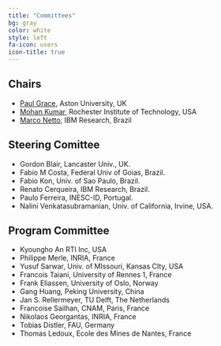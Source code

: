 ```yaml
---
title: "Committees"
bg: gray
color: white
style: left
fa-icon: users
icon-title: true
---
```


## Chairs 

* [Paul Grace](https://sites.google.com/site/pjgrace/home), Aston University, UK 
* [Mohan Kumar](https://www.cs.rit.edu/~mjk/), Rochester Institute of Technology, USA
* [Marco Netto](http://www.marconetto.me), IBM Research, Brazil

## Steering Comittee

* Gordon Blair, Lancaster Univ., UK.
* Fabio M Costa, Federal Univ of Goias, Brazil.
* Fabio Kon, Univ. of Sao Paulo, Brazil.
* Renato Cerqueira, IBM Research, Brazil.
* Paulo Ferreira, INESC-ID, Portugal.
* Nalini Venkatasubramanian, Univ. of California, Irvine, USA.

## Program Committee

* Kyoungho An RTI Inc, USA
* Philippe Merle, INRIA, France 
* Yusuf Sarwar, Univ. of MIssouri, Kansas CIty, USA
* Francois Taiani, University of Rennes 1, France
* Frank Eliassen, University of Oslo, Norway
* Gang Huang, Peking University, China 
* Jan S. Rellermeyer, TU Delft, The Netherlands
* Francoise Sailhan, CNAM, Paris, France
* Nikolaos Georgantas, INRIA, France
* Tobias Distler, FAU, Germany
* Thomas Ledoux, Ecole des Mines de Nantes, France 

